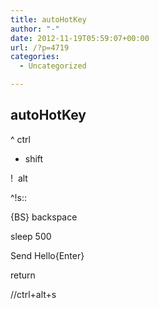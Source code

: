 ```yaml
---
title: autoHotKey
author: "-"
date: 2012-11-19T05:59:07+00:00
url: /?p=4719
categories:
  - Uncategorized

---
```

## autoHotKey
^ ctrl

+ shift

!  alt

^!s::

{BS} backspace

sleep 500
  
Send Hello{Enter}
  
return

//ctrl+alt+s